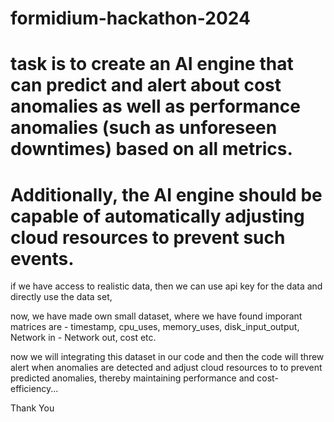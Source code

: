 ﻿# formidium-hackathon-2024

# task is to create an AI engine that can predict and alert about cost anomalies as well as performance anomalies (such as unforeseen downtimes) based on all metrics.
# Additionally, the AI engine should be capable of automatically adjusting cloud resources to prevent such events.

if we have access to realistic data, then we can use api key for the data and directly use the data set,

now, we have made own small dataset,
where we have found imporant matrices are - timestamp, cpu_uses, memory_uses, disk_input_output, Network in - Network out, cost etc.

now we will integrating this dataset in our code and then the code will threw alert when anomalies are detected and adjust cloud resources to to prevent predicted anomalies, thereby maintaining performance and cost-efficiency...

Thank You
